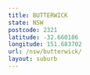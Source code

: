```yaml
---
title: BUTTERWICK
state: NSW
postcode: 2321
latitude: -32.660186
longitude: 151.683702
url: /nsw/butterwick/
layout: suburb
---
```

